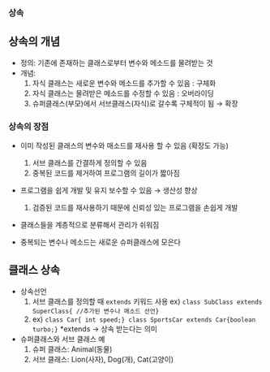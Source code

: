 ### 상속
## 상속의 개념
- 정의: 기존에 존재하는 클래스로부터 변수와 메소드를 물려받는 것
- 개념:
  1. 자식 클래스는 새로운 변수와 메소드를 추가할 수 있음 : 구체화
  2. 자식 클래스는 물려받은 메소드를 수정할 수 있음 : 오버라이딩
  3. 슈퍼클래스(부모)에서 서브클래스(자식)로 갈수록 구체적이 됨 → 확장

### 상속의 장점
- 이미 작성된 클래스의 변수와 매소드를 재사용 할 수 있음 (확장도 가능)
  1. 서브 클래스를 간결하게 정의할 수 있음
  2. 중복된 코드를 제거하여 프로그램의 길이가 짧아짐
 
- 프로그램을 쉽게 개발 및 유지 보수할 수 있음 → 생산성 향상
  1. 검증된 코드를 재사용하기 때문에 신뢰성 있는 프로그램을 손쉽게 개발
- 클래스들을 계층적으로 분류해서 관리가 쉬워짐
- 중복되는 변수나 메소드는 새로운 슈퍼클래스에 모은다

## 클래스 상속
- 상속선언
  1. 서브 클래스를 정의할 때 `extends` 키워드 사용 ex) `class SubClass extends SuperClass{ //추가된 변수나 메소드 선언}`
  2. ex)
     `class Car{ int speed;}
     class SportsCar extends Car{boolean turbo;}` *extends → 상속 받는다는 의미
- 슈퍼클래스와 서브 클래스 예
  1. 슈퍼 클래스: Animal(동물)
  2. 서브 클래스: Lion(사자), Dog(개), Cat(고양이)
